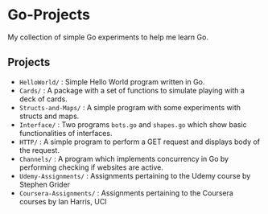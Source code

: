 Go-Projects
===========

My collection of simple Go experiments to help me learn Go.

Projects
--------

-	`HelloWorld/` : Simple Hello World program written in Go.
-	`Cards/` : A package with a set of functions to simulate playing with a deck of cards.
-	`Structs-and-Maps/` : A simple program with some experiments with structs and maps.
-	`Interface/` : Two programs `bots.go` and `shapes.go` which show basic functionalities of interfaces.
-	`HTTP/` : A simple program to perform a GET request and displays body of the request.
-	`Channels/` : A program which implements concurrency in Go by performing checking if websites are active.
-	`Udemy-Assignments/` : Assignments pertaining to the Udemy course by Stephen Grider
-	`Coursera-Assignments/` : Assignments pertaining to the Coursera courses by Ian Harris, UCI
